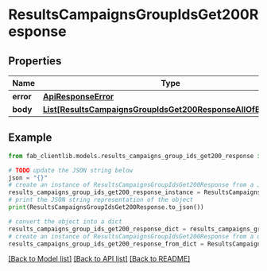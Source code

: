 # ResultsCampaignsGroupIdsGet200Response


## Properties

Name | Type | Description | Notes
------------ | ------------- | ------------- | -------------
**error** | [**ApiResponseError**](ApiResponseError.md) |  | [optional] 
**body** | [**List[ResultsCampaignsGroupIdsGet200ResponseAllOfBodyInner]**](ResultsCampaignsGroupIdsGet200ResponseAllOfBodyInner.md) |  | [optional] 

## Example

```python
from fab_clientlib.models.results_campaigns_group_ids_get200_response import ResultsCampaignsGroupIdsGet200Response

# TODO update the JSON string below
json = "{}"
# create an instance of ResultsCampaignsGroupIdsGet200Response from a JSON string
results_campaigns_group_ids_get200_response_instance = ResultsCampaignsGroupIdsGet200Response.from_json(json)
# print the JSON string representation of the object
print(ResultsCampaignsGroupIdsGet200Response.to_json())

# convert the object into a dict
results_campaigns_group_ids_get200_response_dict = results_campaigns_group_ids_get200_response_instance.to_dict()
# create an instance of ResultsCampaignsGroupIdsGet200Response from a dict
results_campaigns_group_ids_get200_response_from_dict = ResultsCampaignsGroupIdsGet200Response.from_dict(results_campaigns_group_ids_get200_response_dict)
```
[[Back to Model list]](../README.md#documentation-for-models) [[Back to API list]](../README.md#documentation-for-api-endpoints) [[Back to README]](../README.md)


